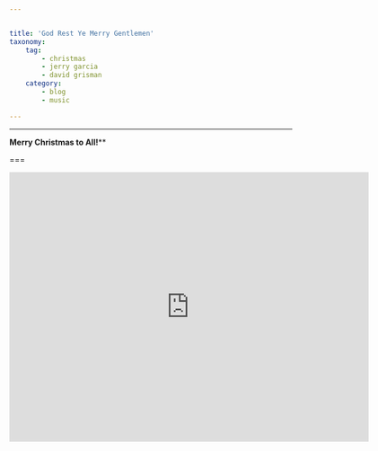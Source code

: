 ```yaml
---


title: 'God Rest Ye Merry Gentlemen'
taxonomy: 
    tag:
        - christmas
        - jerry garcia
        - david grisman
    category:
        - blog
        - music

---
```


---
**Merry Christmas to All!****

===

<iframe width="640" height="480" src="https://www.youtube.com/embed/CGaUm-M7ZNc" frameborder="0" allowfullscreen></iframe>